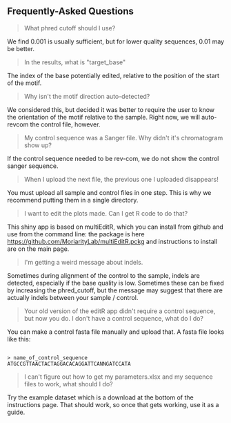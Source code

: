 ## Frequently-Asked Questions

> What phred cutoff should I use?

We find 0.001 is usually sufficient, but for lower quality sequences, 0.01 may be better.

> In the results, what is "target_base"

The index of the base potentially edited, relative to the position of the start of the motif.

> Why isn't the motif direction auto-detected?

We considered this, but decided it was better to require the user to know the orientation of the motif relative to the sample. Right now, we will auto-revcom the control file, however.

> My control sequence was a Sanger file. Why didn't it's chromatogram show up?

If the control sequence needed to be rev-com, we do not show the control sanger sequence.

> When I upload the next file, the previous one I uploaded disappears!

You must upload all sample and control files in one step. This is why we recommend putting them in a single directory.

> I want to edit the plots made. Can I get R code to do that?

This shiny app is based on multiEditR, which you can install from github and use from the command line: the package is here https://github.com/MoriarityLab/multiEditR.pckg and instructions to install are on the main page. 

> I'm getting a weird message about indels.

Sometimes during alignment of the control to the sample, indels are detected, especially if the base quality is low. Sometimes these can be fixed by increasing the phred_cutoff, but the message may suggest that there are actually indels between your sample / control.

> Your old version of the editR app didn't require a control sequence, but now you do. I don't have a control sequence, what do I do?

You can make a control fasta file manually and upload that. A fasta file looks like this:

```

> name_of_control_sequence
ATGCCGTTAACTACTAGGACACAGGATTCANNGATCCATA

```

> I can't figure out how to get my parameters.xlsx and my sequence files to work, what should I do?

Try the example dataset which is a download at the bottom of the instructions page. That should work, so once that gets working, use it as a guide. 
